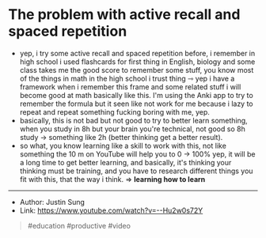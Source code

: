 # The problem with active recall and spaced repetition

- yep, i try some active recall and spaced repetition before, i remember in high school i used flashcards for first thing in English, biology and some class takes me the good score to remember some stuff, you know most of the things in math in the high school i trust thing ⇾ yep i have a framework when i remember this frame and some related stuff i will become good at math basically like this. I'm using the Anki app to try to remember the formula but it seen like not work for me because i lazy to repeat and repeat something fucking boring with me, yep.
- basically, this is not bad but not good to try to better learn something, when you study in 8h but your brain you're technical, not good so 8h study → something like 2h (better thinking get a better result).
- so what, you know learning like a skill to work with this, not like something the 10 m on YouTube will help you to 0 → 100% yep, it will be a long time to get better learning, and basically, it's thinking your thinking must be training, and you have to research different things you fit with this, that the way i think.
  ⇒ **learning how to learn**

---

- Author: Justin Sung
- Link: https://www.youtube.com/watch?v=--Hu2w0s72Y

> #education #productive #video
